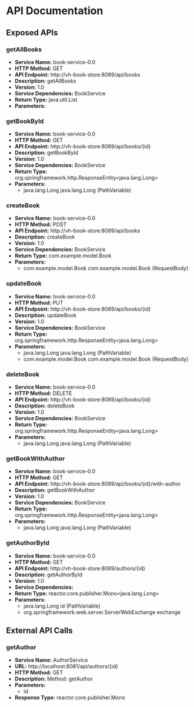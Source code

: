 # API Documentation

## Exposed APIs

### getAllBooks

- **Service Name:** book-service-0.0
- **HTTP Method:** GET
- **API Endpoint:** http://vh-book-store:8089/api/books
- **Description:** getAllBooks
- **Version:** 1.0
- **Service Dependencies:** BookService
- **Return Type:** java.util.List
- **Parameters:**

### getBookById

- **Service Name:** book-service-0.0
- **HTTP Method:** GET
- **API Endpoint:** http://vh-book-store:8089/api/books/{id}
- **Description:** getBookById
- **Version:** 1.0
- **Service Dependencies:** BookService
- **Return Type:** org.springframework.http.ResponseEntity<java.lang.Long>
- **Parameters:**
  - java.lang.Long java.lang.Long (PathVariable)

### createBook

- **Service Name:** book-service-0.0
- **HTTP Method:** POST
- **API Endpoint:** http://vh-book-store:8089/api/books
- **Description:** createBook
- **Version:** 1.0
- **Service Dependencies:** BookService
- **Return Type:** com.example.model.Book
- **Parameters:**
  - com.example.model.Book com.example.model.Book (RequestBody)

### updateBook

- **Service Name:** book-service-0.0
- **HTTP Method:** PUT
- **API Endpoint:** http://vh-book-store:8089/api/books/{id}
- **Description:** updateBook
- **Version:** 1.0
- **Service Dependencies:** BookService
- **Return Type:** org.springframework.http.ResponseEntity<java.lang.Long>
- **Parameters:**
  - java.lang.Long java.lang.Long (PathVariable)
  - com.example.model.Book com.example.model.Book (RequestBody)

### deleteBook

- **Service Name:** book-service-0.0
- **HTTP Method:** DELETE
- **API Endpoint:** http://vh-book-store:8089/api/books/{id}
- **Description:** deleteBook
- **Version:** 1.0
- **Service Dependencies:** BookService
- **Return Type:** org.springframework.http.ResponseEntity<java.lang.Long>
- **Parameters:**
  - java.lang.Long java.lang.Long (PathVariable)

### getBookWithAuthor

- **Service Name:** book-service-0.0
- **HTTP Method:** GET
- **API Endpoint:** http://vh-book-store:8089/api/books/{id}/with-author
- **Description:** getBookWithAuthor
- **Version:** 1.0
- **Service Dependencies:** BookService
- **Return Type:** org.springframework.http.ResponseEntity<java.lang.Long>
- **Parameters:**
  - java.lang.Long java.lang.Long (PathVariable)

### getAuthorById

- **Service Name:** book-service-0.0
- **HTTP Method:** GET
- **API Endpoint:** http://vh-book-store:8089/authors/{id}
- **Description:** getAuthorById
- **Version:** 1.0
- **Service Dependencies:** 
- **Return Type:** reactor.core.publisher.Mono<java.lang.Long>
- **Parameters:**
  - java.lang.Long id (PathVariable)
  - org.springframework.web.server.ServerWebExchange exchange

## External API Calls

### getAuthor

- **Service Name:** AuthorService
- **URL:** http://localhost:8081/api/authors/{id}
- **HTTP Method:** GET
- **Description:** Method: getAuthor
- **Parameters:**
  - id
- **Response Type:** reactor.core.publisher.Mono

